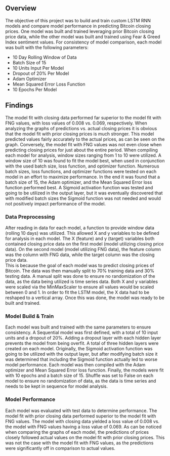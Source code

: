 ## Overview 

The objective of this project was to build and train custom LSTM RNN models and compare model 
performance in predicting Bitcoin closing prices.  One model was built and trained leveraging
prior Bitcoin closing price data, while the other model was built and trained using Fear & Greed
Index sentiment values.  For consistency of model comparison, each model was built with the 
following parameters: 

- 10 Day Rolling Window of Data
- Batch Size of 15 
- 10 Units Input Per Model
- Dropout of 20% Per Model
- Adam Optimizer
- Mean Squared Error Loss Function
- 10 Epochs Per Model

## Findings

The model fit with closing data performed far superior to the model fit with FNG values, with loss 
values of 0.008 vs. 0.069, respectively.  When analyzing the graphs of predictions vs. actual closing
prices it is obvious that the model fit with prior closing prices is much stronger.  This model
predicted values fairly accurately to the actual prices, as can be seen on the graph.  Conversely, 
the model fit with FNG values was not even close when predicting closing prices for just about the 
entire period.  When compiling each model for analysis, window sizes ranging from 1 to 10 were utilized.
A window size of 10 was found to fit the model best, when used in conjunction with the used batch size, 
loss function, and optimizer function.  Numerous batch sizes, loss functions, and optimizer functions 
were tested on each model in an effort to maximize performance.  In the end it was found that a batch
size of 15, the Adam optimizer, and the Mean Squared Error loss function performed best.  A Sigmoid
activation function was tested and going to be utilized in the output layer, but it was eventually 
discovered that with modified batch sizes the Sigmoid function was not needed and would not positively
impact performance of the model.  

### Data Preprocessing

After reading in data for each model, a function to provide window data (rolling 10 days) was utilized.
This allowed X and y variables to be defined for analysis in each model.  The X (feature) and y (target)
variables both contained closing price data on the first model (model utilizing closing price data).
On the second model (model utilizing FNG data), the feature column was the column with FNG 
data, while the target column was the closing price data.  
This is because the goal of each model was to predict closing prices of Bitcoin. 
The data was then manually split to 70% training data and 30% testing data.  A manual split was done
to ensure no randomization of the data, as the data being utilized is time series data.  Both X and y 
variables were scaled via the MinMaxScaler to ensure all values would be scaled between 0 and 1.  In 
order to fit the LSTM model, the X data had to be reshaped to a vertical array.  Once this was done, 
the model was ready to be built and trained. 

### Model Build & Train 

Each model was built and trained with the same parameters to ensure consistency.  A Sequential model
was first defined, with a total of 10 input units and a dropout of 20%.  Adding a dropout layer with 
each hidden layer prevents the model from being overfit.  A total of three hidden layers were created
on each model.  Originally, the Sigmoid activation function was going to be utilized with the output 
layer, but after modifying batch size it was determined that including the Sigmoid function actually 
led to worse model performance. Each model was then compiled with the Adam optimizer and Mean Squared
Error loss function.  Finally, the models were fit with 10 epochs and a batch size of 15.  Shuffle was
set to False on each model to ensure no randomization of data, as the data is time series and needs to 
be kept in sequence for model analysis.  

### Model Performance

Each model was evaluated with test data to determine performance.  The model fit with prior closing 
data performed superior to the model fit with FNG values.  The model with closing data yielded a 
loss value of 0.008 vs. the model with FNG values having a loss value of 0.069.  As can be noticed
when comparing the graphs of each model, the predictions of prices closely followed actual values 
on the model fit with prior closing prices.  This was not the case with the model fit with FNG values, 
as the predictions were significantly off in comparison to actual values.  
